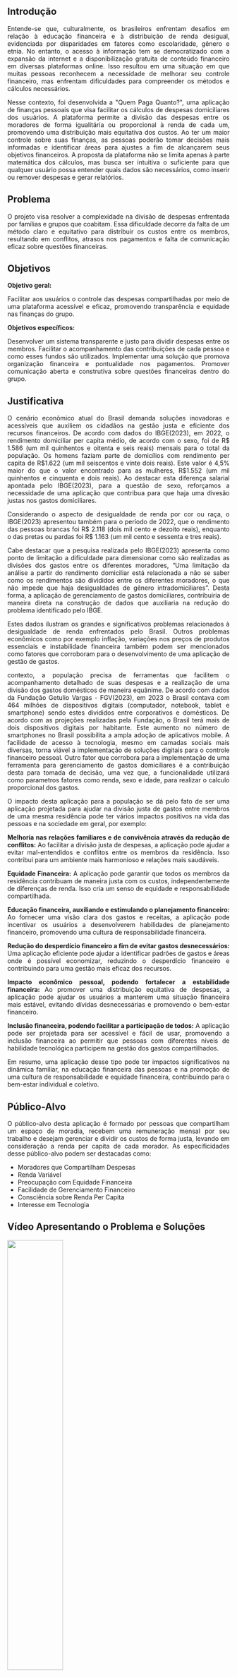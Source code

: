 ## Introdução

<p align="justify">Entende-se que, culturalmente, os brasileiros enfrentam desafios em relação à educação financeira e à distribuição de renda desigual, evidenciada por disparidades em fatores como escolaridade, gênero e etnia. No entanto, o acesso à informação tem se democratizado com a expansão da internet e a disponibilização gratuita de conteúdo financeiro em diversas plataformas online. Isso resultou em uma situação em que muitas pessoas reconhecem a necessidade de melhorar seu controle financeiro, mas enfrentam dificuldades para compreender os métodos e cálculos necessários.</p>

<p align="justify">Nesse contexto, foi desenvolvida a "Quem Paga Quanto?", uma aplicação de finanças pessoais que visa facilitar os cálculos de despesas domiciliares dos usuários. A plataforma permite a divisão das despesas entre os moradores de forma igualitária ou proporcional à renda de cada um, promovendo uma distribuição mais equitativa dos custos. Ao ter um maior controle sobre suas finanças, as pessoas poderão tomar decisões mais informadas e identificar áreas para ajustes a fim de alcançarem seus objetivos financeiros. A proposta da plataforma não se limita apenas à parte matemática dos cálculos, mas busca ser intuitiva o suficiente para que qualquer usuário possa entender quais dados são necessários, como inserir ou remover despesas e gerar relatórios.</p>

## Problema
<p align="justify">O projeto visa resolver a complexidade na divisão de despesas enfrentada por famílias e grupos que coabitam. Essa dificuldade decorre da falta de um método claro e equitativo para distribuir os custos entre os membros, resultando em conflitos, atrasos nos pagamentos e falta de comunicação eficaz sobre questões financeiras.</p>

## Objetivos

<strong>Objetivo geral:</strong>
<p align="justify">Facilitar aos usuários o controle das despesas compartilhadas por meio de uma plataforma acessível e eficaz, promovendo transparência e equidade nas finanças do grupo.</p>

<strong>Objetivos específicos:</strong>
<p align="justify">Desenvolver um sistema transparente e justo para dividir despesas entre os membros.
Facilitar o acompanhamento das contribuições de cada pessoa e como esses fundos são utilizados.
Implementar uma solução que promova organização financeira e pontualidade nos pagamentos.
Promover comunicação aberta e construtiva sobre questões financeiras dentro do grupo.</p>

## Justificativa

<p align="justify">O cenário econômico atual do Brasil demanda soluções inovadoras e acessíveis que auxiliem os cidadãos na gestão justa e eficiente dos recursos financeiros. De acordo com dados do IBGE(2023), em 2022, o rendimento domiciliar per capita médio, de acordo com o sexo, foi de R$ 1.586 (um mil quinhentos e oitenta e seis reais) mensais para o total da população.
 Os homens faziam parte de domicílios com rendimento per capita de R$1.622 (um mil seiscentos e vinte dois reais). Este valor é 4,5% maior do que o valor encontrado para as mulheres, R$1.552 (um mil quinhentos e cinquenta e dois reais). 
Ao destacar esta diferença salarial apontada pelo IBGE(2023), para a questão de sexo, reforçamos a necessidade de uma aplicação que contribua para que haja uma divesão justas nos gastos domiciliares.</p>

<p align="justify">Considerando o aspecto de desigualdade de renda por cor ou raça, o IBGE(2023) apresentou também para o  período de 2022, que  o rendimento das pessoas brancas foi R$ 2.118 (dois mil cento e dezoito reais), enquanto o das pretas ou pardas foi R$ 1.163 (um mil cento e sessenta e tres reais).</p> 

<p align="justify">Cabe destacar que a pesquisa realizada pelo IBGE(2023) apresenta como ponto de limitação a dificuldade para dimensionar como são realizadas as divisões dos gastos entre os diferentes moradores, “Uma limitação da análise a partir do rendimento domiciliar está relacionada a não se saber como os rendimentos são divididos entre os diferentes moradores, o que não impede que haja desigualdades de gênero intradomiciliares”.
Desta forma, a aplicação de gerenciamento de gastos domiciliares, contribuiria de maneira direta na construção de dados que  auxiliaria  na redução do problema identificado pelo IBGE.</p>

<p align="justify">Estes dados ilustram os grandes e significativos problemas relacionados à desigualdade de renda enfrentados pelo Brasil.  Outros problemas econômicos como por exemplo inflação, variações nos preços de produtos essenciais e instabilidade financeira também podem ser mencionados como fatores que corroboram para o desenvolvimento de uma aplicação de gestão de gastos.</p>

<p align="justify"> contexto, a população precisa de ferramentas que facilitem o acompanhamento detalhado de suas despesas e a realização de uma divisão dos gastos domésticos  de maneira equânime.
De acordo com dados da Fundação Getulio Vargas - FGV(2023), em 2023 o Brasil contava com 464 milhões de dispositivos digitais  (computador, notebook, tablet e smartphone) sendo estes divididos entre corporativos e domésticos. De acordo com as projeções realizadas pela Fundação, o Brasil terá mais de dois dispositivos digitais por habitante.
Este aumento no número de smartphones no Brasil possibilita a ampla adoção de aplicativos mobile. A facilidade de acesso à tecnologia, mesmo em camadas sociais mais diversas, torna viável a implementação de soluções digitais para o controle financeiro pessoal.
Outro fator que corrobora para a implementação de uma ferramenta para gerenciamento de gastos domiciliares é a  contribuição desta para tomada de decisão, uma vez que, a funcionalidade utilizará como parametros fatores como renda, sexo e idade, para realizar o  calculo proporcional dos gastos.</p>

<p align="justify">O impacto desta aplicação para a população se dá pelo fato de ser uma aplicação projetada para ajudar na divisão justa de gastos entre membros de uma mesma residência pode ter vários impactos positivos na vida das pessoas e na sociedade em geral, por exemplo:</p>

<p align="justify"><strong>Melhoria nas relações familiares e de convivência através da redução de conflitos:</strong> Ao facilitar a divisão justa de despesas, a aplicação pode ajudar a evitar mal-entendidos e conflitos entre os membros da residência. Isso contribui para um ambiente mais harmonioso e relações mais saudáveis.</p>

<p align="justify"><strong>Equidade Financeira:</strong> A aplicação pode garantir que todos os membros da residência contribuam de maneira justa com os custos, independentemente de diferenças de renda. Isso cria um senso de equidade e responsabilidade compartilhada.</p>

<p align="justify"><strong>Educação financeira, auxiliando e estimulando o planejamento financeiro:</strong> Ao fornecer uma visão clara dos gastos e receitas, a aplicação pode incentivar os usuários a desenvolverem habilidades de planejamento financeiro, promovendo uma cultura de responsabilidade financeira.</p>

<p align="justify"><strong>Redução do desperdício financeiro a fim de evitar gastos desnecessários:</strong> Uma aplicação eficiente pode ajudar a identificar padrões de gastos e áreas onde é possível economizar, reduzindo o desperdício financeiro e contribuindo para uma gestão mais eficaz dos recursos.</p>

<p align="justify"><strong>Impacto econômico pessoal, podendo fortalecer a estabilidade financeira:</strong> Ao promover uma distribuição equitativa de despesas, a aplicação pode ajudar os usuários a manterem uma situação financeira mais estável, evitando dívidas desnecessárias e promovendo o bem-estar financeiro.</p>

<p align="justify"><strong>Inclusão financeira, podendo facilitar a participação de todos:</strong> A aplicação pode ser projetada para ser acessível e fácil de usar, promovendo a inclusão financeira ao permitir que pessoas com diferentes níveis de habilidade tecnológica participem na gestão dos gastos compartilhados.</p>

<p align="justify">Em resumo, uma aplicação desse tipo pode ter impactos significativos na dinâmica familiar, na educação financeira das pessoas e na promoção de uma cultura de responsabilidade e equidade financeira, contribuindo para o bem-estar individual e coletivo.</p>

## Público-Alvo
<p align="justify">O público-alvo desta aplicação é formado por pessoas que compartilham um espaço de moradia, recebem uma remuneração mensal por seu trabalho e desejam gerenciar e dividir os custos de forma justa, levando em consideração a renda per capita de cada morador. As especificidades desse público-alvo podem ser destacadas como:</p>

- Moradores que Compartilham Despesas
- Renda Variável
- Preocupação com Equidade Financeira
- Facilidade de Gerenciamento Financeiro
- Consciência sobre Renda Per Capita
- Interesse em Tecnologia

## Vídeo Apresentando o Problema e Soluções

[<img src="https://i.ytimg.com/vi/Hc79sDi3f0U/maxresdefault.jpg" width="50%">]([https://www.youtube.com/watch?v=Hc79sDi3f0U](https://youtu.be/a8EfhVLaT_c) "Quem Paga Quanto Vídeo Apresentação")



